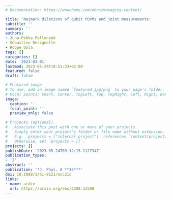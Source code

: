 ```yaml
---
# Documentation: https://wowchemy.com/docs/managing-content/

title: 'Naimark dilations of qubit POVMs and joint measurements'
subtitle: ''
summary: ''
authors:
- Juha-Pekka Pellonpää
- Sébastien Designolle
- Roope Uola
tags: []
categories: []
date: '2023-03-01'
lastmod: 2023-05-24T10:51:33+02:00
featured: false
draft: false

# Featured image
# To use, add an image named `featured.jpg/png` to your page's folder.
# Focal points: Smart, Center, TopLeft, Top, TopRight, Left, Right, BottomLeft, Bottom, BottomRight.
image:
  caption: ''
  focal_point: ''
  preview_only: false

# Projects (optional).
#   Associate this post with one or more of your projects.
#   Simply enter your project's folder or file name without extension.
#   E.g. `projects = ["internal-project"]` references `content/project/deep-learning/index.md`.
#   Otherwise, set `projects = []`.
projects: []
publishDate: '2023-05-24T09:12:15.112734Z'
publication_types:
- '2'
abstract: ''
publication: '*J. Phys. A **15***'
doi: 10.1088/1751-8121/acc21c
links:
- name: arXiv
  url: https://arxiv.org/abs/2208.13588
---
```

